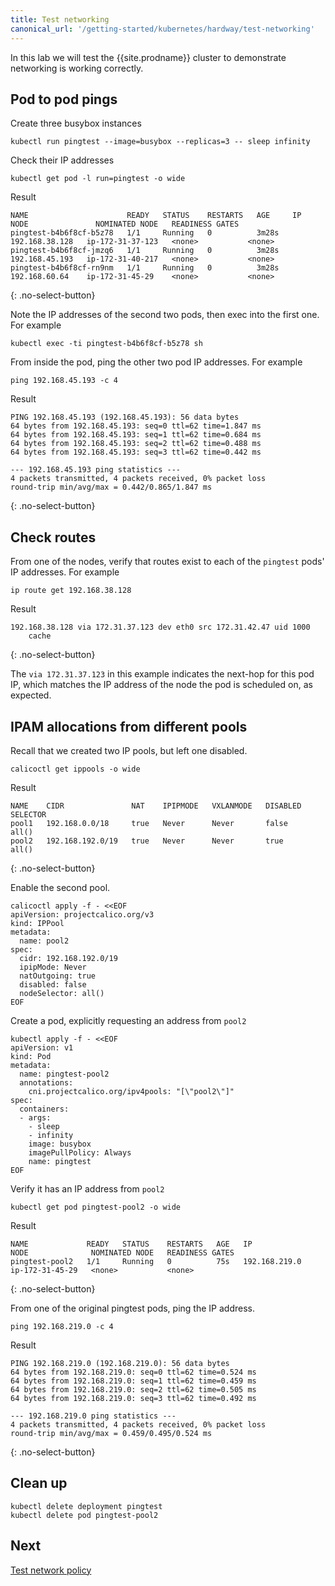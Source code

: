 ```yaml
---
title: Test networking
canonical_url: '/getting-started/kubernetes/hardway/test-networking'
---
```


In this lab we will test the {{site.prodname}} cluster to demonstrate networking is working correctly.

## Pod to pod pings

Create three busybox instances

```
kubectl run pingtest --image=busybox --replicas=3 -- sleep infinity
```

Check their IP addresses

```
kubectl get pod -l run=pingtest -o wide
```

Result

```
NAME                      READY   STATUS    RESTARTS   AGE     IP               NODE               NOMINATED NODE   READINESS GATES
pingtest-b4b6f8cf-b5z78   1/1     Running   0          3m28s   192.168.38.128   ip-172-31-37-123   <none>           <none>
pingtest-b4b6f8cf-jmzq6   1/1     Running   0          3m28s   192.168.45.193   ip-172-31-40-217   <none>           <none>
pingtest-b4b6f8cf-rn9nm   1/1     Running   0          3m28s   192.168.60.64    ip-172-31-45-29    <none>           <none>
```
{: .no-select-button}

Note the IP addresses of the second two pods, then exec into the first one. For example

```
kubectl exec -ti pingtest-b4b6f8cf-b5z78 sh
```

From inside the pod, ping the other two pod IP addresses. For example

```
ping 192.168.45.193 -c 4
```

Result

```
PING 192.168.45.193 (192.168.45.193): 56 data bytes
64 bytes from 192.168.45.193: seq=0 ttl=62 time=1.847 ms
64 bytes from 192.168.45.193: seq=1 ttl=62 time=0.684 ms
64 bytes from 192.168.45.193: seq=2 ttl=62 time=0.488 ms
64 bytes from 192.168.45.193: seq=3 ttl=62 time=0.442 ms

--- 192.168.45.193 ping statistics ---
4 packets transmitted, 4 packets received, 0% packet loss
round-trip min/avg/max = 0.442/0.865/1.847 ms
```
{: .no-select-button}

## Check routes

From one of the nodes, verify that routes exist to each of the `pingtest` pods' IP addresses. For example

```
ip route get 192.168.38.128
```

Result

```
192.168.38.128 via 172.31.37.123 dev eth0 src 172.31.42.47 uid 1000
    cache
```
{: .no-select-button}

The `via 172.31.37.123` in this example indicates the next-hop for this pod IP, which matches the IP address of the node the
pod is scheduled on, as expected.

## IPAM allocations from different pools

Recall that we created two IP pools, but left one disabled.

```
calicoctl get ippools -o wide
```

Result

```
NAME    CIDR               NAT    IPIPMODE   VXLANMODE   DISABLED   SELECTOR
pool1   192.168.0.0/18     true   Never      Never       false      all()
pool2   192.168.192.0/19   true   Never      Never       true       all()
```
{: .no-select-button}

Enable the second pool.

```
calicoctl apply -f - <<EOF
apiVersion: projectcalico.org/v3
kind: IPPool
metadata:
  name: pool2
spec:
  cidr: 192.168.192.0/19
  ipipMode: Never
  natOutgoing: true
  disabled: false
  nodeSelector: all()
EOF
```

Create a pod, explicitly requesting an address from `pool2`

```
kubectl apply -f - <<EOF
apiVersion: v1
kind: Pod
metadata:
  name: pingtest-pool2
  annotations:
    cni.projectcalico.org/ipv4pools: "[\"pool2\"]"
spec:
  containers:
  - args:
    - sleep
    - infinity
    image: busybox
    imagePullPolicy: Always
    name: pingtest
EOF
```

Verify it has an IP address from `pool2`

```
kubectl get pod pingtest-pool2 -o wide
```

Result
```
NAME             READY   STATUS    RESTARTS   AGE   IP              NODE              NOMINATED NODE   READINESS GATES
pingtest-pool2   1/1     Running   0          75s   192.168.219.0   ip-172-31-45-29   <none>           <none>
```
{: .no-select-button}

From one of the original pingtest pods, ping the IP address.

```
ping 192.168.219.0 -c 4
```

Result
```
PING 192.168.219.0 (192.168.219.0): 56 data bytes
64 bytes from 192.168.219.0: seq=0 ttl=62 time=0.524 ms
64 bytes from 192.168.219.0: seq=1 ttl=62 time=0.459 ms
64 bytes from 192.168.219.0: seq=2 ttl=62 time=0.505 ms
64 bytes from 192.168.219.0: seq=3 ttl=62 time=0.492 ms

--- 192.168.219.0 ping statistics ---
4 packets transmitted, 4 packets received, 0% packet loss
round-trip min/avg/max = 0.459/0.495/0.524 ms
```
{: .no-select-button}

## Clean up

```
kubectl delete deployment pingtest
kubectl delete pod pingtest-pool2
```

## Next

[Test network policy](./test-network-policy)
